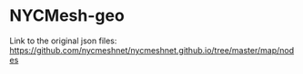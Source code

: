 # NYCMesh-geo
Link to the original json files: https://github.com/nycmeshnet/nycmeshnet.github.io/tree/master/map/nodes